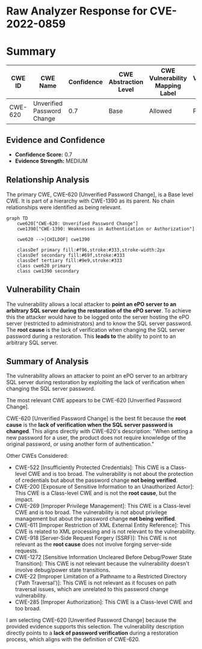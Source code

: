 # Raw Analyzer Response for CVE-2022-0859

# Summary
| CWE ID | CWE Name | Confidence | CWE Abstraction Level | CWE Vulnerability Mapping Label | CWE-Vulnerability Mapping Notes |
|---|---|---|---|---|---|
| CWE-620 | Unverified Password Change | 0.7 | Base | Allowed | Primary CWE |

## Evidence and Confidence

*   **Confidence Score:** 0.7
*   **Evidence Strength:** MEDIUM

## Relationship Analysis
The primary CWE, CWE-620 [Unverified Password Change], is a Base level CWE. It is part of a hierarchy with CWE-1390 as its parent. No chain relationships were identified as being relevant.

```mermaid
graph TD
    cwe620["CWE-620: Unverified Password Change"]
    cwe1390["CWE-1390: Weaknesses in Authentication or Authorization"]
    
    cwe620 -->|CHILDOF| cwe1390

    classDef primary fill:#f96,stroke:#333,stroke-width:2px
    classDef secondary fill:#69f,stroke:#333
    classDef tertiary fill:#9e9,stroke:#333
    class cwe620 primary
    class cwe1390 secondary
```

## Vulnerability Chain
The vulnerability allows a local attacker to **point an ePO server to an arbitrary SQL server during the restoration of the ePO server**. To achieve this the attacker would have to be logged onto the server hosting the ePO server (restricted to administrators) and to know the SQL server password. The **root cause** is the lack of verification when changing the SQL server password during a restoration. This **leads to** the ability to point to an arbitrary SQL server.

## Summary of Analysis
The vulnerability allows an attacker to point an ePO server to an arbitrary SQL server during restoration by exploiting the lack of verification when changing the SQL server password.

The most relevant CWE appears to be CWE-620 [Unverified Password Change].

CWE-620 [Unverified Password Change] is the best fit because the **root cause** is the **lack of verification when the SQL server password is changed**. This aligns directly with CWE-620's description: "When setting a new password for a user, the product does not require knowledge of the original password, or using another form of authentication."

Other CWEs Considered:

*   CWE-522 [Insufficiently Protected Credentials]: This CWE is a Class-level CWE and is too broad. The vulnerability is not about the protection of credentials but about the password change **not being verified**.
*   CWE-200 [Exposure of Sensitive Information to an Unauthorized Actor]: This CWE is a Class-level CWE and is not the **root cause**, but the impact.
*   CWE-269 [Improper Privilege Management]: This CWE is a Class-level CWE and is too broad. The vulnerability is not about privilege management but about the password change **not being verified**.
*   CWE-611 [Improper Restriction of XML External Entity Reference]: This CWE is related to XML processing and is not relevant to the vulnerability.
*   CWE-918 [Server-Side Request Forgery (SSRF)]: This CWE is not relevant as the **root cause** does not involve forging server-side requests.
*   CWE-1272 [Sensitive Information Uncleared Before Debug/Power State Transition]: This CWE is not relevant because the vulnerability doesn't involve debug/power state transitions.
*   CWE-22 [Improper Limitation of a Pathname to a Restricted Directory ('Path Traversal')]: This CWE is not relevant as it focuses on path traversal issues, which are unrelated to this password change vulnerability.
*   CWE-285 [Improper Authorization]: This CWE is a Class-level CWE and too broad.

I am selecting CWE-620 [Unverified Password Change] because the provided evidence supports this selection. The vulnerability description directly points to a **lack of password verification** during a restoration process, which aligns with the definition of CWE-620.
